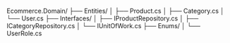 Ecommerce.Domain/
├── Entities/
│ ├── Product.cs
│ ├── Category.cs
│ └── User.cs
├── Interfaces/
│ ├── IProductRepository.cs
│ ├── ICategoryRepository.cs
│ └── IUnitOfWork.cs
├── Enums/
│ └── UserRole.cs
